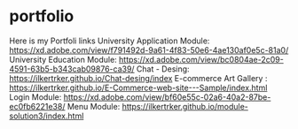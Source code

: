 # portfolio
Here is my Portfoli links
University Application Module: https://xd.adobe.com/view/f791492d-9a61-4f83-50e6-4ae130af0e5c-81a0/
University Education Module: https://xd.adobe.com/view/bc0804ae-2c09-4591-63b5-b343cab09876-ca39/
Chat - Desing: https://ilkertrker.github.io/Chat-desing/index
E-commerce Art Gallery : https://ilkertrker.github.io/E-Commerce-web-site---Sample/index.html
Login Module: https://xd.adobe.com/view/bf60e55c-02a6-40a2-87be-ec0fb6221e38/
Menu Module: https://ilkertrker.github.io/module-solution3/index.html
